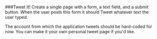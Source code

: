 ###Tweet It!
Create a single page with a form, a text field, and a submit button. When the user posts this form it should Tweet whatever text the user typed.

The account from which the application tweets should be hard-coded for now. You can make it your own personal tweet page if you'd like.
